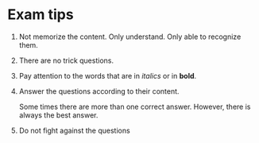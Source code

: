 # Exam tips

1. Not memorize the content. Only understand. Only able to recognize them.
2. There are no trick questions.
3. Pay attention to the words that are in *italics* or in **bold**.
4. Answer the questions according to their content.
   
    Some times there are more than one correct answer. However, there is always the best answer.
5. Do not fight against the questions



